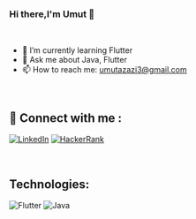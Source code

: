 ### Hi there,I'm Umut 👋
<br />

- 🌱 I’m currently learning Flutter
- 💬 Ask me about Java, Flutter
- 📫 How to reach me: umutazazi3@gmail.com

<br />

## 🔗 Connect with me :
<a href="https://www.linkedin.com/in/umutazazi/" target="_blank"><img alt="LinkedIn" src="https://img.shields.io/badge/linkedin-%230077B5.svg?&style=for-the-badge&logo=linkedin&logoColor=white" /></a>
<a href="https://www.hackerrank.com/umutazazi3" target="_blank"><img alt="HackerRank" src="https://img.shields.io/badge/-Hackerrank-2EC866?style=for-the-badge&logo=HackerRank&logoColor=white" /></a>

<br />

## Technologies:
![Flutter](https://img.shields.io/badge/Flutter-%2302569B.svg?style=for-the-badge&logo=Flutter&logoColor=white)
![Java](https://img.shields.io/badge/java-%23ED8B00.svg?style=for-the-badge&logo=java&logoColor=white)



<br />
